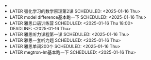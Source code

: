 -
- LATER 强化学习的数学原理第2课
  SCHEDULED: <2025-01-16 Thu>
- LATER model difference基本跑一下
  SCHEDULED: <2025-01-16 Thu>
- LATER 雅思口语训练营
  SCHEDULED: <2025-01-16 Thu 18:00>
  DEADLINE: <2025-01-16 Thu>
- LATER 雅思听力课程第一课
  SCHEDULED: <2025-01-16 Thu>
- LATER 雅思一套听力题
  SCHEDULED: <2025-01-16 Thu>
- LATER 雅思单词200个
  SCHEDULED: <2025-01-16 Thu>
- LATER megtron-lm基本跑一下
  SCHEDULED: <2025-01-16 Thu>